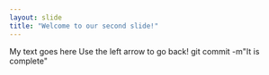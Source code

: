 ```yaml
---
layout: slide
title: "Welcome to our second slide!"
---
```

My text goes here
Use the left arrow to go back!
git commit -m"It is complete"
